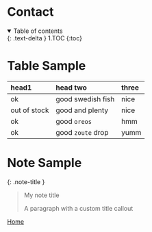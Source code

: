 # Contact
<details open markdown="block">
  <summary>
    Table of contents
  </summary>
  {: .text-delta }
1.TOC
{:toc}
</details>

# Table Sample

| head1        | head two          | three |
|:-------------|:------------------|:------|
| ok           | good swedish fish | nice  |
| out of stock | good and plenty   | nice  |
| ok           | good `oreos`      | hmm   |
| ok           | good `zoute` drop | yumm  |

# Note Sample
{: .note-title }
> My note title
>
> A paragraph with a custom title callout


[Home](/)